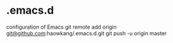 # .emacs.d
configuration of Emacs
git remote add origin git@github.com:haowkang/.emacs.d.git
git push -u origin master
